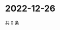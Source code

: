 # 2022-12-26

共 0 条

<!-- BEGIN WEIBO -->
<!-- 最后更新时间 Mon Dec 26 2022 06:12:30 GMT+0800 (China Standard Time) -->

<!-- END WEIBO -->
